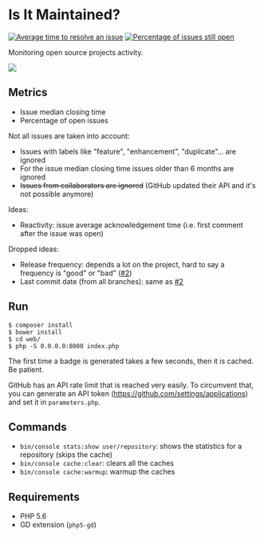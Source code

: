 # Is It Maintained?

[![Average time to resolve an issue](http://isitmaintained.com/badge/resolution/mnapoli/IsItMaintained.svg)](http://isitmaintained.com/project/mnapoli/IsItMaintained "Average time to resolve an issue")
[![Percentage of issues still open](http://isitmaintained.com/badge/open/mnapoli/IsItMaintained.svg)](http://isitmaintained.com/project/mnapoli/IsItMaintained "Percentage of issues still open")

Monitoring open source projects activity.

![](web/img/dude.png)

## Metrics

- Issue median closing time
- Percentage of open issues

Not all issues are taken into account:

- Issues with labels like "feature", "enhancement", "duplicate"… are ignored
- For the issue median closing time issues older than 6 months are ignored
- ~~Issues from collaborators are ignored~~ (GitHub updated their API and it's not possible anymore)

Ideas:

- Reactivity: issue average acknowledgement time (i.e. first comment after the issue was open)

Dropped ideas:

- Release frequency: depends a lot on the project, hard to say a frequency is "good" or "bad" ([#2](https://github.com/mnapoli/Maintained/issues/2))
- Last commit date (from all branches): same as [#2](https://github.com/mnapoli/Maintained/issues/2)

## Run

    $ composer install
    $ bower install
    $ cd web/
    $ php -S 0.0.0.0:8000 index.php

The first time a badge is generated takes a few seconds, then it is cached. Be patient.

GitHub has an API rate limit that is reached very easily. To circumvent that, you can generate an
API token (https://github.com/settings/applications) and set it in `parameters.php`.

## Commands

- `bin/console stats:show user/repository`: shows the statistics for a repository (skips the cache)
- `bin/console cache:clear`: clears all the caches
- `bin/console cache:warmup`: warmup the caches

## Requirements

- PHP 5.6
- GD extension (`php5-gd`)
